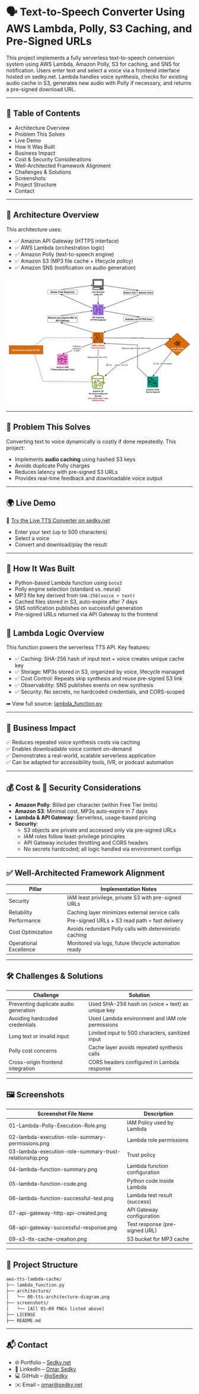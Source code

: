 
# 🗣️ Text-to-Speech Converter Using AWS Lambda, Polly, S3 Caching, and Pre-Signed URLs

This project implements a fully serverless text-to-speech conversion system using AWS Lambda, Amazon Polly, S3 for caching, and SNS for notification. Users enter text and select a voice via a frontend interface hosted on sedky.net. Lambda handles voice synthesis, checks for existing audio cache in S3, generates new audio with Polly if necessary, and returns a pre-signed download URL.

---

## 📑 Table of Contents
- Architecture Overview
- Problem This Solves
- Live Demo
- How It Was Built
- Business Impact
- Cost & Security Considerations
- Well-Architected Framework Alignment
- Challenges & Solutions
- Screenshots
- Project Structure
- Contact

---

## 🧭 Architecture Overview

This architecture uses:
- ✅ Amazon API Gateway (HTTPS interface)
- ✅ AWS Lambda (orchestration logic)
- ✅ Amazon Polly (text-to-speech engine)
- ✅ Amazon S3 (MP3 file cache + lifecycle policy)
- ✅ Amazon SNS (notification on audio generation)

![Architecture Diagram](Screenshots/00-tts-architecture-diagram.png)

---

## 🚩 Problem This Solves

Converting text to voice dynamically is costly if done repeatedly. This project:
- Implements **audio caching** using hashed S3 keys
- Avoids duplicate Polly charges
- Reduces latency with pre-signed S3 URLs
- Provides real-time feedback and downloadable voice output

---

## 🌍 Live Demo

🔗 [Try the Live TTS Converter on sedky.net](https://sedky.net#text-to-speech)

- Enter your text (up to 500 characters)
- Select a voice
- Convert and download/play the result

---

## 🔧 How It Was Built

- Python-based Lambda function using `boto3`
- Polly engine selection (standard vs. neural)
- MP3 file key derived from `SHA-256(voice + text)`
- Cached files stored in S3, auto-expire after 7 days
- SNS notification publishes on successful generation
- Pre-signed URLs returned via API Gateway to the frontend

## 🧠 Lambda Logic Overview

This function powers the serverless TTS API. Key features:

- ✅ Caching: SHA-256 hash of input text + voice creates unique cache key
- ✅ Storage: MP3s stored in S3, organized by voice, lifecycle managed
- ✅ Cost Control: Repeats skip synthesis and reuse pre-signed S3 link
- ✅ Observability: SNS publishes events on new synthesis
- ✅ Security: No secrets, no hardcoded credentials, and CORS-scoped

➡ View full source: [lambda_function.py](lambda_function.py)

---

## 💼 Business Impact

✅ Reduces repeated voice synthesis costs via caching  
✅ Enables downloadable voice content on-demand  
✅ Demonstrates a real-world, scalable serverless application  
✅ Can be adapted for accessibility tools, IVR, or podcast automation

---

## 💰 Cost & 🔐 Security Considerations

- **Amazon Polly**: Billed per character (within Free Tier limits)
- **Amazon S3**: Minimal cost, MP3s auto-expire in 7 days
- **Lambda & API Gateway**: Serverless, usage-based pricing
- **Security**:
  - S3 objects are private and accessed only via pre-signed URLs
  - IAM roles follow least-privilege principles
  - API Gateway includes throttling and CORS headers
  - No secrets hardcoded; all logic handled via environment configs

---

## ✅ Well-Architected Framework Alignment

| Pillar               | Implementation Notes                                      |
|----------------------|-----------------------------------------------------------|
| Security             | IAM least privilege, private S3 with pre-signed URLs      |
| Reliability          | Caching layer minimizes external service calls            |
| Performance          | Pre-signed URLs + S3 read path = fast delivery            |
| Cost Optimization    | Avoids redundant Polly calls with deterministic caching   |
| Operational Excellence | Monitored via logs, future lifecycle automation ready   |

---

## 🛠 Challenges & Solutions

| Challenge                                 | Solution                                             |
|------------------------------------------|------------------------------------------------------|
| Preventing duplicate audio generation     | Used SHA-256 hash on (voice + text) as unique key   |
| Avoiding hardcoded credentials            | Used Lambda environment and IAM role permissions    |
| Long text or invalid input                | Limited input to 500 characters, sanitized input    |
| Polly cost concerns                       | Cache layer avoids repeated synthesis calls         |
| Cross-origin frontend integration         | CORS headers configured in Lambda response          |

---

## 🖼 Screenshots

| Screenshot File Name                         | Description                        |
|----------------------------------------------|------------------------------------|
| 01-Lambda-Polly-Execution-Role.png           | IAM Policy used by Lambda          |
| 02-lambda-execution-role-summary-permissions.png | Lambda role permissions         |
| 03-lambda-execution-role-summary-trust-relationship.png | Trust policy                |
| 04-lambda-function-summary.png               | Lambda function configuration      |
| 05-lambda-function-code.png                  | Python code inside Lambda          |
| 06-lambda-function-successful-test.png       | Lambda test result (success)       |
| 07-api-gateway-http-api-created.png          | API Gateway configuration          |
| 08-api-gateway-successful-response.png       | Test response (pre-signed URL)     |
| 09-s3-tts-cache-creation.png                 | S3 bucket for MP3 cache            |

---

## 📁 Project Structure

```
aws-tts-lambda-cache/
├── lambda_function.py
├── architecture/
│   └── 00-tts-architecture-diagram.png
├── screenshots/
│   └── [All 01–09 PNGs listed above]
├── LICENSE
├── README.md
```

---

## 📬 Contact

- 🌐 Portfolio – [Sedky.net](https://sedky.net)
- 💼 LinkedIn – [Omar Sedky](https://linkedin.com/in/omarsedky)
- 💻 GitHub – [@oSedky](https://github.com/oSedky)
- ✉️ Email – omar@sedky.net
